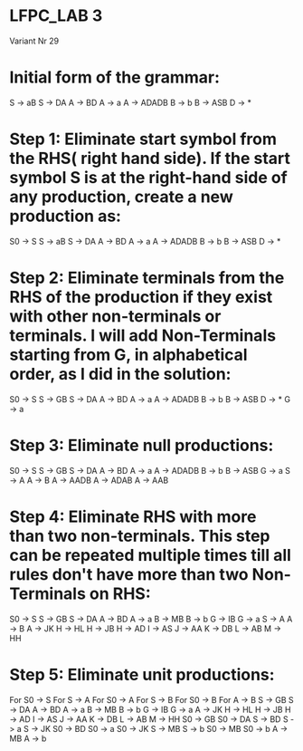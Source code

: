 # LFPC_LAB 3

Variant Nr 29

# Initial form of the grammar:  

S -> aB
S -> DA
A -> BD
A -> a
A -> ADADB
B -> b
B -> ASB
D -> *

# Step 1: Eliminate start symbol from the RHS( right hand side). If the start symbol S is at the right-hand side of any production, create a new production as:

S0 -> S
S -> aB
S -> DA
A -> BD
A -> a
A -> ADADB
B -> b
B -> ASB
D -> *

# Step 2:  Eliminate terminals from the RHS of the production if they exist with other non-terminals or terminals. I will add Non-Terminals starting from G, in alphabetical order, as I did in the solution:

S0 -> S
S -> GB
S -> DA
A -> BD
A -> a
A -> ADADB
B -> b
B -> ASB
D -> *
G -> a

# Step 3: Eliminate null productions:

S0 -> S
S -> GB
S -> DA
A -> BD
A -> a
A -> ADADB
B -> b
B -> ASB
G -> a
S -> A
A -> B
A -> AADB
A -> ADAB
A -> AAB

# Step 4: Eliminate RHS with more than two non-terminals. This step can be repeated multiple times till all rules don't have more than two Non-Terminals on RHS:

S0 -> S
S -> GB
S -> DA
A -> BD
A -> a
B -> MB
B -> b
G -> IB
G -> a
S -> A
A -> B
A -> JK
H -> HL
H -> JB
H -> AD
I -> AS
J -> AA
K -> DB
L -> AB
M -> HH


# Step 5: Eliminate unit productions: 
For S0 -> S
For S -> A
For S0 -> A
For S -> B
For S0 -> B
For A -> B
S -> GB
S -> DA
A -> BD
A -> a
B -> MB
B -> b
G -> IB
G -> a
A -> JK
H -> HL
H -> JB
H -> AD
I -> AS
J -> AA
K -> DB
L -> AB
M -> HH
S0 -> GB
S0 -> DA
S -> BD
S -> a
S -> JK
S0 -> BD
S0 -> a
S0 -> JK
S -> MB
S -> b
S0 -> MB
S0 -> b
A -> MB
A -> b
